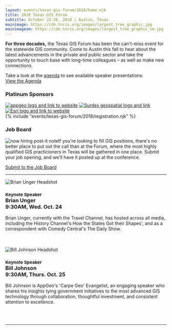 ```yaml
---
layout: events/texas-gis-forum/2018/home.njk
title: 2018 Texas GIS Forum
subtitle: October 22-26, 2018 | Austin, Texas
mainimage: https://cdn.tnris.org/images/largest_tree_graphic.jpg
mainimagesm: https://cdn.tnris.org/images/largest_tree_graphic_sm.jpg
---
```


<div class="lead-forum col-lg-6">
  <p><strong>For three decades,</strong> the Texas GIS Forum has been the can't-miss event for the statewide GIS community. Come to Austin this fall to hear about the latest advancements in the private and public sector and take the opportunity to touch base with long-time colleagues – as well as make new connections.</p>
<p class="lead">
Take a look at the <a href="/texas-gis-forum/2018/agenda">agenda</a> to see available speaker presentations:<br>
  <a class="btn btn-lg btn-tnris" href="/texas-gis-forum/2018/agenda">View the Agenda</a></p>

  <h3>Platinum Sponsors</h3>
    <a href="http://appgeo.com"><img class="plat-logo-top" alt="appgeo logo and link to website" src="https://cdn.tnris.org/images/appgeo_logo.png"></a>
    <a href="http://www.surdex.com/"><img class="plat-logo-top" alt="Surdex geospatial logo and link" src="https://cdn.tnris.org/images/surdex_logo.png"></a>
    <a href="http://www.esri.com"><img alt="Esri logo and link to website" src="https://cdn.tnris.org/images/esri_where_logo.png"></a>
</div>
<div class="col-lg-6">
{% include "events/texas-gis-forum/2018/registration.njk" %}
<h3>Job Board</h3>
<p>
  <img class="float-left" src="https://cdn.tnris.org/images/sticky_job_square.jpg" alt="now hiring post-it note">If you're looking to fill GIS positions, there's no better place to put out the call than at the Forum, where the most highly qualified GIS practicioners in Texas will be gathered in one place. Submit your job opening, and we'll have it posted up at the conference.
</p>
<a class="btn btn-tnris btn-md" href="/texas-gis-forum/2018/job-board">Submit to the Job Board</a>
</div>
<hr class="clearfix">

<div class="col-sm-6 keynote-welcome-2018">
  <img class="rounded-circle" src="https://cdn.tnris.org/images/unger_headshot_th.jpg" alt="Brian Unger Headshot">
  <h3><small class="text-muted">Keynote Speaker</small><br><strong>Brian Unger</strong><br>9:30AM, Wed. Oct. 24</h3>
  <p>Brian Unger, currently with the Travel Channel, has hosted across all media, including the History Channel's How the States Got their Shapes', and as a correspondent with Comedy Central's The Daily Show.</p><br><br>
</div>
<div class="col-sm-6 keynote-welcome-2018">
  <img class="rounded-circle"  src="https://cdn.tnris.org/images/johnson_headshot_th.jpg" alt="Bill Johnson Headshot">
  <h3><small class="text-muted">Keynote Speaker</small><br><strong>Bill Johnson</strong><br>9:30AM, Thurs. Oct. 25</h3>
  <p>Bill Johnson is AppGeo's 'Carpe Geo' Evangelist, an engaging speaker who shares his insights tying government initiatives to the most advanced GIS technology through collaboration, thoughtful investment, and consistent attention to excellence.</p><br><br>
</div>

<hr class="clearfix">
